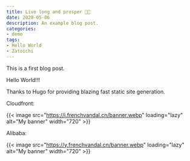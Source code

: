 ```yaml
---
title: Live long and prosper 🖖🏻
date: 2020-05-06
description: An example blog post.
categories:
- demo
tags:
- Hello World
- Zatoichi
---
```


This is a first blog post.

Hello World!!!

Thanks to Hugo for providing blazing fast static site generation.

Cloudfront:

{{< image src="https://i.frenchvandal.cn/banner.webp" loading="lazy" alt="My banner" width="720" >}}

Alibaba:

{{< image src="https://y.frenchvandal.cn/banner.webp" loading="lazy" alt="My banner" width="720" >}}
